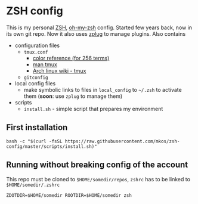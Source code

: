 ZSH config
==========

This is my personal [ZSH](http://www.zsh.org/), [oh-my-zsh](https://github.com/robbyrussell/oh-my-zsh) config. Started few years back, now in its own git repo. Now it also uses [zplug](https://github.com/b4b4r07/zplug) to manage plugins.
Also contains 
* configuration files
    * `tmux.conf`
        * [color reference (for 256 terms)](http://www.calmar.ws/vim/256-xterm-24bit-rgb-color-chart.html)
        * [man tmux](http://man7.org/linux/man-pages/man1/tmux.1.html)
        * [Arch linux wiki - tmux](https://wiki.archlinux.org/index.php/tmux)
    * `gitconfig`
* local config files 
    * make symbolic links to files in `local_config` to `~/.zsh` to activate them (__soon__: use `zplug` to manage them)
* scripts
    * `install.sh` - simple script that prepares my environment

First installation
------------------

```
bash -c "$(curl -fsSL https://raw.githubusercontent.com/mkos/zsh-config/master/scripts/install.sh)"
```

Running without breaking config of the account
----------------------------------------------

This repo must be cloned to `$HOME/somedir/repos`, `zshrc` has to be linked to `$HOME/somedir/.zshrc`
```
ZDOTDIR=$HOME/somedir ROOTDIR=$HOME/somedir zsh
```
